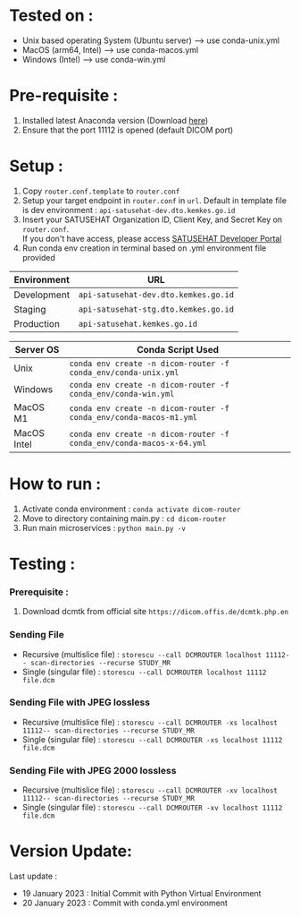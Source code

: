 # Tested on : 
- Unix based operating System (Ubuntu server) --> use conda-unix.yml
- MacOS (arm64, Intel) --> use conda-macos.yml
- Windows (Intel) --> use conda-win.yml

# Pre-requisite : 
1. Installed latest Anaconda version (Download [here](https://anaconda.com/products/distribution))
2. Ensure that the port 11112 is opened (default DICOM port)

# Setup :
1. Copy ```router.conf.template``` to ```router.conf```
2. Setup your target endpoint in ```router.conf``` in ```url```. Default in template file is dev environment : ```api-satusehat-dev.dto.kemkes.go.id```
3. Insert your SATUSEHAT Organization ID, Client Key, and Secret Key on ```router.conf```. <br> If you don't have access, please access [SATUSEHAT Developer Portal](https://satusehat.kemkes.go.id/sign-up)
4. Run conda env creation in terminal based on .yml environment file provided


| Environment    | URL |
| ----------- | ----------- |
| Development      | ```api-satusehat-dev.dto.kemkes.go.id```       |
| Staging   | ```api-satusehat-stg.dto.kemkes.go.id```       |
| Production  | ```api-satusehat.kemkes.go.id```       |



| Server OS    | Conda Script Used |
| ----------- | ----------- |
| Unix      | ```conda env create -n dicom-router -f conda_env/conda-unix.yml```       |
| Windows   | ```conda env create -n dicom-router -f conda_env/conda-win.yml```       |
| MacOS M1  | ```conda env create -n dicom-router -f conda_env/conda-macos-m1.yml```       |
| MacOS Intel  | ```conda env create -n dicom-router -f conda_env/conda-macos-x-64.yml```       |


# How to run :
1. Activate conda environment : ```conda activate dicom-router```
2. Move to directory containing main.py : ```cd dicom-router```
3. Run main microservices : ```python main.py -v```

# Testing :
### Prerequisite : 
1. Download dcmtk from official site ```https://dicom.offis.de/dcmtk.php.en```

### Sending File
- Recursive (multislice file) : ```storescu --call DCMROUTER localhost 11112-- scan-directories --recurse STUDY_MR```
- Single (singular file) : ```storescu --call DCMROUTER localhost 11112 file.dcm```

### Sending File with JPEG lossless
- Recursive (multislice file) : ```storescu --call DCMROUTER -xs localhost 11112-- scan-directories --recurse STUDY_MR```
- Single (singular file) : ```storescu --call DCMROUTER -xs localhost 11112 file.dcm```

### Sending File with JPEG 2000 lossless
- Recursive (multislice file) : ```storescu --call DCMROUTER -xv localhost 11112-- scan-directories --recurse STUDY_MR```
- Single (singular file) : ```storescu --call DCMROUTER -xv localhost 11112 file.dcm```


# Version Update:
Last update : 
- 19 January 2023 : Initial Commit with Python Virtual Environment
- 20 January 2023 : Commit with conda.yml environment 
